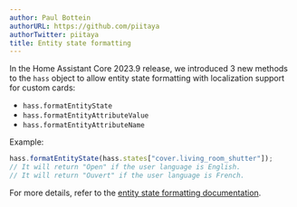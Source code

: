 ```yaml
---
author: Paul Bottein
authorURL: https://github.com/piitaya
authorTwitter: piitaya
title: Entity state formatting
---
```


In the Home Assistant Core 2023.9 release, we introduced 3 new methods to the `hass` object to allow entity state formatting with localization support for custom cards:

- `hass.formatEntityState`
- `hass.formatEntityAttributeValue`
- `hass.formatEntityAttributeName`

Example:

```js
hass.formatEntityState(hass.states["cover.living_room_shutter"]); 
// It will return "Open" if the user language is English.
// It will return "Ouvert" if the user language is French.
```

For more details, refer to the [entity state formatting documentation](/docs/frontend/data#entity-state-formatting).

